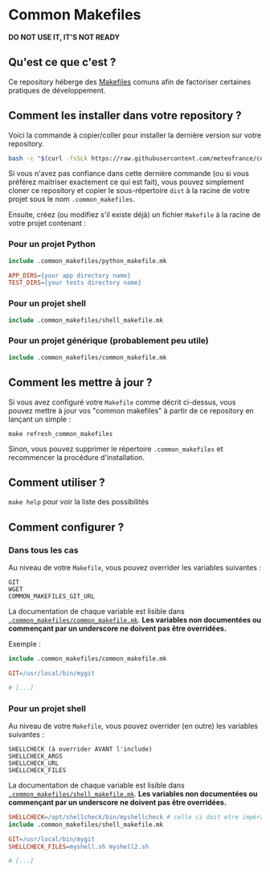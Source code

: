 # Common Makefiles

**DO NOT USE IT, IT'S NOT READY**

## Qu'est ce que c'est ?

Ce repository héberge des [Makefiles](https://fr.wikipedia.org/wiki/Make) comuns afin de factoriser certaines pratiques de développement.

## Comment les installer dans votre repository ?

Voici la commande à copier/coller pour installer la dernière version sur votre repository.

```bash
bash -c "$(curl -fsSLk https://raw.githubusercontent.com/meteofrance/common_makefiles/main/install.sh)"
```

Si vous n'avez pas confiance dans cette dernière commande (ou si vous préférez maitriser exactement ce qui est fait),
vous pouvez simplement cloner ce repository et copier le sous-répertoire `dist` à la racine de votre projet sous le 
nom `.common_makefiles`.

Ensuite, créez (ou modifiez s'il existe déjà) un fichier `Makefile` à la racine de votre projet contenant :

### Pour un projet Python

```Makefile
include .common_makefiles/python_makefile.mk

APP_DIRS={your app directory name}
TEST_DIRS={your tests directory name}
```

### Pour un projet shell

```Makefile
include .common_makefiles/shell_makefile.mk
```

### Pour un projet générique (probablement peu utile)

```Makefile
include .common_makefiles/common_makefile.mk
```

## Comment les mettre à jour ?

Si vous avez configuré votre `Makefile` comme décrit ci-dessus, vous pouvez mettre à jour vos "common makefiles"
à partir de ce repository en lançant un simple :

```
make refresh_common_makefiles
```

Sinon, vous pouvez supprimer le répertoire `.common_makefiles` et recommencer la procédure d'installation.

## Comment utiliser ?

`make help` pour voir la liste des possibilités

## Comment configurer ?

### Dans tous les cas

Au niveau de votre `Makefile`, vous pouvez overrider les variables suivantes :

```
GIT
WGET
COMMON_MAKEFILES_GIT_URL
```

La documentation de chaque variable est lisible dans [`.common_makefiles/common_makefile.mk`](dist/common_makefile.mk). **Les variables non documentées
ou commençant par un underscore ne doivent pas être overridées.**

Exemple :

```Makefile
include .common_makefiles/common_makefile.mk

GIT=/usr/local/bin/mygit

# [...]
```

### Pour un projet shell

Au niveau de votre `Makefile`, vous pouvez overrider (en outre) les variables suivantes :

```
SHELLCHECK (à overrider AVANT l'include)
SHELLCHECK_ARGS
SHELLCHECK_URL
SHELLCHECK_FILES
```

La documentation de chaque variable est lisible dans [`.common_makefiles/shell_makefile.mk`](dist/shell_makefile.mk). **Les variables non documentées
ou commençant par un underscore ne doivent pas être overridées.**

```Makefile
SHELLCHECK=/opt/shellcheck/bin/myshellcheck # celle ci doit etre impérativement placée AVANT l'include
include .common_makefiles/shell_makefile.mk

GIT=/usr/local/bin/mygit
SHELLCHECK_FILES=myshell.sh myshell2.sh

# [...]
```
